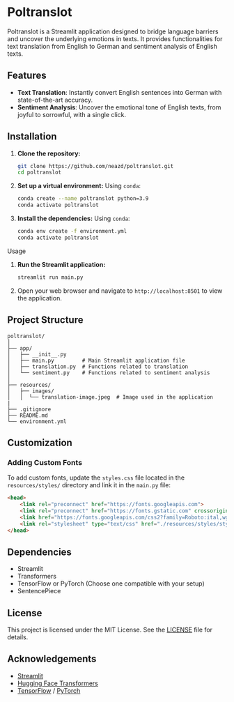 # Poltranslot

Poltranslot is a Streamlit application designed to bridge language barriers and uncover the underlying emotions in texts. It provides functionalities for text translation from English to German and sentiment analysis of English texts.

## Features

* **Text Translation**: Instantly convert English sentences into German with state-of-the-art accuracy.
* **Sentiment Analysis**: Uncover the emotional tone of English texts, from joyful to sorrowful, with a single click.

## Installation





1. **Clone the repository:**

   ```bash
   git clone https://github.com/neazd/poltranslot.git
   cd poltranslot
   ```
2. **Set up a virtual environment:**
   Using `conda`:

   ```bash
   conda create --name poltranslot python=3.9
   conda activate poltranslot
   ```
3. **Install the dependencies:**
   Using `conda`:

   ```bash
   conda env create -f environment.yml
   conda activate poltranslot
   ```

Usage





1. **Run the Streamlit application:**

   ```bash
   streamlit run main.py
   ```
2. Open your web browser and navigate to `http://localhost:8501` to view the application.

## Project Structure

```
poltranslot/
│
├── app/
│   ├── __init__.py
│   ├── main.py         # Main Streamlit application file
│   ├── translation.py  # Functions related to translation
│   └── sentiment.py    # Functions related to sentiment analysis
│
├── resources/
│   ├── images/
│   │  └── translation-image.jpeg  # Image used in the application
|
├── .gitignore
├── README.md
└── environment.yml
```

## Customization

### Adding Custom Fonts

To add custom fonts, update the `styles.css` file located in the `resources/styles/` directory and link it in the `main.py` file:

```html
<head>
    <link rel="preconnect" href="https://fonts.googleapis.com">
    <link rel="preconnect" href="https://fonts.gstatic.com" crossorigin>
    <link href="https://fonts.googleapis.com/css2?family=Roboto:ital,wght@0,100;0,300;0,400;0,500;0,700;0,900;1,100;1,300;1,400;1,500;1,700;1,900&display=swap" rel="stylesheet">
    <link rel="stylesheet" type="text/css" href="./resources/styles/styles.css">
</head>
```

## Dependencies

* Streamlit
* Transformers
* TensorFlow or PyTorch (Choose one compatible with your setup)
* SentencePiece

## License

This project is licensed under the MIT License. See the [LICENSE](LICENSE) file for details.

## Acknowledgements

* [Streamlit](https://streamlit.io/)
* [Hugging Face Transformers](https://huggingface.co/transformers/)
* [TensorFlow](https://www.tensorflow.org/) / [PyTorch](https://pytorch.org/)


